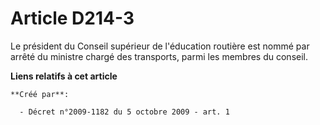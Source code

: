 # Article D214-3

Le président du Conseil supérieur de l'éducation routière est nommé par arrêté du ministre chargé des transports, parmi les
membres du conseil.

**Liens relatifs à cet article**

	**Créé par**:

	  - Décret n°2009-1182 du 5 octobre 2009 - art. 1
